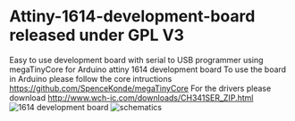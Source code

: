 # Attiny-1614-development-board released under GPL V3
Easy to use development board with serial to USB programmer using megaTinyCore for Arduino attiny 1614 development board
To use the board in Arduino please follow the core intructions
https://github.com/SpenceKonde/megaTinyCore
For the drivers please download
http://www.wch-ic.com/downloads/CH341SER_ZIP.html
![1614 development board](https://user-images.githubusercontent.com/93215442/138928411-097d2c6d-ee03-402a-9e4b-4c13dcab94e0.png)
![schematics](https://user-images.githubusercontent.com/93215442/138928569-776b8d6e-1eaf-4e45-9624-faa8c4132b22.png)
